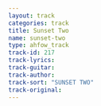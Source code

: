 ```yaml
---
layout: track
categories: track
title: Sunset Two
name: sunset-two
type: ahfow_track
track-id: 217
track-lyrics: 
track-guitar: 
track-author: 
track-sort: "SUNSET TWO"
track-original: 
---
```

